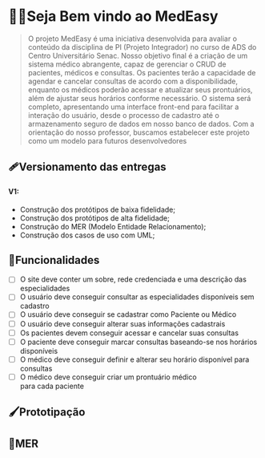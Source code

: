 # 👩‍⚕️Seja Bem vindo ao MedEasy
> O projeto MedEasy é uma iniciativa desenvolvida para avaliar o conteúdo da disciplina de PI (Projeto Integrador) no curso de ADS do Centro Universitário Senac.
> Nosso objetivo final é a criação de um sistema médico abrangente, capaz de gerenciar o CRUD de pacientes, médicos e consultas.
> Os pacientes terão a capacidade de agendar e cancelar consultas de acordo com a disponibilidade, enquanto os médicos poderão acessar e atualizar seus prontuários, além de ajustar seus horários conforme necessário.
> O sistema será completo, apresentando uma interface front-end para facilitar a interação do usuário, desde o processo de cadastro até o armazenamento seguro de dados em nosso banco de dados. Com a orientação do nosso professor, buscamos estabelecer este projeto como um modelo para futuros desenvolvedores

## 🩹Versionamento das entregas
#### V1:
- Construção dos protótipos de baixa fidelidade;
- Construção dos protótipos de alta fidelidade;
- Construção do MER (Modelo Entidade Relacionamento);
- Construção dos casos de uso com UML;

## 🔧Funcionalidades
- [ ] O site deve conter um sobre, rede credenciada e uma descrição das especialidades
- [ ] O usuário deve conseguir consultar as especialidades disponíveis sem cadastro
- [ ] O usuário deve conseguir se cadastrar como Paciente ou Médico
- [ ] O usuário deve conseguir alterar suas informações cadastrais
- [ ] Os pacientes devem conseguir acessar e cancelar suas consultas
- [ ] O paciente deve conseguir marcar consultas baseando-se nos horários disponíveis
- [ ] O médico deve conseguir definir e alterar seu horário disponível para consultas
- [ ] O médico deve conseguir criar um prontuário médico para cada paciente

## 🖌Prototipação

## 🎲MER
